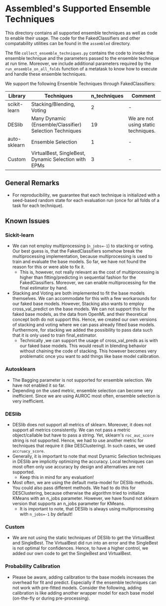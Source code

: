 # Assembled's Supported Ensemble Techniques

This directory contains all supported ensemble techniques as well as code to enable their usage. The code for the
FakedClassifiers and other compatability utilities can be found in the `assembled` directory.

The file `collect_ensemble_techniques.py` contains the code to invoke the ensemble technique and the parameters passed
to the ensemble technique at run time. Moreover, we include additional parameters required by
the `run_ensemble_on_all_folds` function of a metatask to know how to execute and handle these ensemble techniques.

We support the following Ensemble Techniques through FakedClassifiers:

| Library | Techniques | n_techniques | Comment |
|---|---|---|---|
| scikit-learn | Stacking/Blending, Voting | 2 | - |
| DESlib | Many Dynamic (Ensemble/Classifier) Selection Techniques | 19 | We are not using static techniques.  |
| auto-sklearn | Ensemble Selection | 1 | - |
| Custom | VirtualBest, SingleBest, Dynamic Selection with EPMs | 3 | - |

## General Remarks

* For reproducibility, we guarantee that each technique is initialized with a seed-based random state for each
  evaluation run (once for all folds of a task for each technique).

## Known Issues

### Sickit-learn

* We can not employ multiprocessing (`n_jobs=-1`) to stacking or voting. Our best guess is, that the FakedClassifiers
  somehow break the multiprocessing implementation, because multiprocessing is used to train and evaluate the base
  models. So far, we have not found the reason for this or were able to fix it.
    * This is, however, not really relevant as the cost of multiprocessing is higher than fitting/predicting in
      sequential fashion for the FakedClassifiers. Moreover, we can enable multiprocessing for the final estimator by
      hand.
* Stacking and Voting are both implemented to fit the base models themselves. We can accommodate for this with a few
  workarounds for our faked base models. However, Stacking also wants to employ cross_val_predict on the base models. We
  can not support this for the faked base models, as the data from OpenML and their theoretical concept both do not
  support this. Hence, we created our own versions of stacking and voting where we can pass already fitted base models.
  Furthermore, for stacking we added the possibility to pass data such that it is only used to train final_estimator.
    * Technically ,we can support the usage of cross_val_preds as is with our faked base models. This would result in
      blending behavior without chaining the code of stacking. This however becomes very problematic once you want to
      add things like base model calibration.

### Autosklearn

* The Bagging parameter is not supported for ensemble selection. We have not enabled it so far.
* Depending on the used metric, ensemble selection can become very inefficient. Since we are using AUROC most often,
  ensemble selection is very inefficient.

### DESlib

* DESlib does not support all metrics of sklearn. Moreover, it does not support all metrics consistently. We can not
  pass a metric object/callable but have to pass a string. Yet, sklearn's `roc_auc_score` string is not supported.
  Hence, we had to use another metric for techniques that require it (like DESClustering). In such cases, we used
  `accruacy_score`.
* Generally, it is important to note that most Dynamic Selection techniques in DESlib are implicitly optimizing the
  accuracy. Local techniques can most often only use accuracy by design and alternatives are not supported.
    * Keep this in mind for any evaluation!
* Most often, we are using the default meta-model for DESlib methods. You could also pass different methods. We had to
  do this for DESClustering, because otherwise the algorithm tried to initialize KMeans with an n_jobs parameter.
  However, we have found not sklearn version that supports an n_jobs parameter for KMeans.
    * It is important to note, that DESlib is always using multiprocessing with `n_jobs=-1` by default!

### Custom

* We are not using the static techniques of DESlib to get the VirtualBest and SingleBest. The VirtualBest did run into
  an error and the SingleBest is not optimal for confidences. Hence, to have a higher control, we added our own code to
  get the SingleBest and VirtualBest.

### Probability Calibration

* Please be aware, adding calibration to the base models increases the overhead for fit and predict. Especially if the
  ensemble techniques can not work with pre-fitted models. Consider the following, adding calibration is like adding
  another wrapper model for each base model (on-the-fly or during pre-processing).
